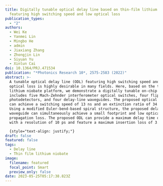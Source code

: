```yaml
---
title: Digitally tunable optical delay line based on thin-film lithium niobate
  featuring high switching speed and low optical loss
publication_types:
  - "2"
authors:
  - Wei Ke
  - Yanmei Lin
  - Mingbo He
  - admin
  - Jiaxiang Zhang
  - Zhongjin Lin
  - Siyuan Yu
  - Xinlun Cai
doi: 10.1364/PRJ.471534
publication: "*Photonics Research 10*, 2575-2583 (2022)"
abstract: >-
  A tunable optical delay line (ODL) featuring high switching speed and low
  optical loss is highly desirable in many fields. Here, based on the thin-film
  lithium niobate platform, we demonstrate a digitally tunable on-chip ODL that
  includes five Mach-Zehnder interferometer optical switches, four flip-chip
  photodetectors, and four delay-line waveguides. The proposed optical switches
  can achieve a switching speed of 13 ns and an extinction ratio of 34.9 dB.
  Using a modified Euler-bend-based spiral structure, the proposed delay-line
  waveguide can simultaneously achieve a small footprint and low optical
  propagation loss. The proposed ODL can provide a maximum delay time of 150 ps
  with a resolution of 10 ps and feature a maximum insertion loss of 3.4 dB.

  {style="text-align: justify;"}
draft: false
featured: false
tags:
  - Delay line
  - Thin film lithium niobate
image:
  filename: featured
  focal_point: Smart
  preview_only: false
date: 2023-05-25T05:17:38.823Z
---
```


